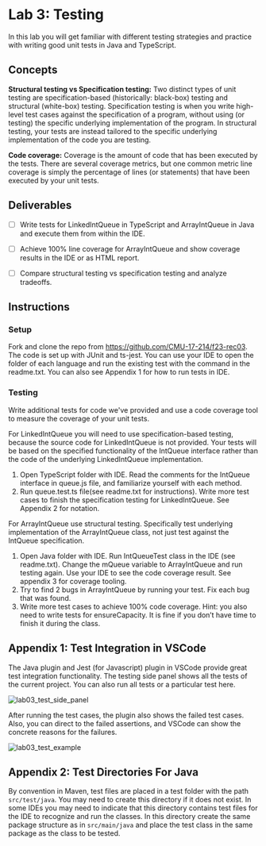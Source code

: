 # Lab 3: Testing

In this lab you will get familiar with different testing strategies and practice with writing good unit tests in Java and TypeScript.

## Concepts
**Structural testing vs Specification testing:** Two distinct types of unit testing are specification-based (historically: black-box) testing and structural (white-box) testing. Specification testing is when you write high-level test cases against the specification of a program, without using (or testing) the specific underlying implementation of the program. In structural testing, your tests are instead tailored to the specific underlying implementation of the code you are testing.

**Code coverage:** Coverage is the amount of code that has been executed by the tests. There are several coverage metrics, but one common metric line coverage is simply the percentage of lines (or statements) that have been executed by your unit tests. 

## Deliverables

- [ ] Write tests for LinkedIntQueue in TypeScript and ArrayIntQueue in Java and execute them from within the IDE.
- [ ] Achieve 100% line coverage for ArrayIntQueue and show coverage results in the IDE or as HTML report. 
- [ ] Compare structural testing vs specification testing and analyze tradeoffs. 


## Instructions

### Setup
Fork and clone the repo from https://github.com/CMU-17-214/f23-rec03.
The code is set up with JUnit and ts-jest. You can use your IDE to open the folder of each language and run the existing test with the command in the readme.txt. You can also see Appendix 1 for how to run tests in IDE. 


### Testing
Write additional tests for code we've provided and use a code coverage tool to measure the coverage of your unit tests. 

For LinkedIntQueue you will need to use specification-based testing, because the source code for LinkedIntQueue is not provided. Your tests will be based on the specified functionality of the IntQueue interface rather than the code of the underlying LinkedIntQueue implementation. 
1. Open TypeScript folder with IDE. Read the comments for the IntQueue interface in queue.js file, and familiarize yourself with each method. 
2. Run queue.test.ts file(see readme.txt for instructions). Write more test cases to finish the specification testing for LinkedIntQueue. See Appendix 2 for notation.

For ArrayIntQueue use structural testing. Specifically test underlying implementation of the ArrayIntQueue class, not just test against the IntQueue specification. 
1. Open Java folder with IDE. Run IntQueueTest class in the IDE (see readme.txt). Change the mQueue variable to ArrayIntQueue and run testing again. Use your IDE to see the code coverage result. See appendix 3 for coverage tooling. 
2. Try to find 2 bugs in ArrayIntQueue by running your test. Fix each bug that was found. 
3. Write more test cases to achieve 100% code coverage. Hint: you also need to write tests for ensureCapacity. It is fine if you don’t have time to finish it during the class.

## Appendix 1: Test Integration in VSCode
The Java plugin and Jest (for Javascript) plugin in VSCode provide great test integration functionality. The testing side panel shows all the tests of the current project. You can also run all tests or a particular test here.

![lab03_test_side_panel](../../f2023/images/lab03_test_side_panel.png)

After running the test cases, the plugin also shows the failed test cases. Also, you can direct to the failed assertions, and VSCode can show the concrete reasons for the failures.

![lab03_test_example](../../f2023/images/lab03_test_example.png)

## Appendix 2: Test Directories For Java
By convention in Maven, test files are placed in a test folder with the path `src/test/java`. You may need to create this directory if it does not exist. In some IDEs you may need to indicate that this directory contains test files for the IDE to recognize and run the classes. In this directory create the same package structure as in `src/main/java` and place the test class in the same package as the class to be tested. 
